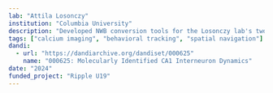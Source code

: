 ```yaml
---
lab: "Attila Losonczy"
institution: "Columbia University"
description: "Developed NWB conversion tools for the Losonczy lab's two-photon calcium imaging datasets. The conversion pipeline handles data from head-fixed mice running on voluntary treadmills, including raw ROI images, DfOverF traces, fluorescence traces, and behavioral measurements. The tools support molecular identification of interneuron subtypes and integrate position tracking with neural activity data."
tags: ["calcium imaging", "behavioral tracking", "spatial navigation"]
dandi:
  - url: "https://dandiarchive.org/dandiset/000625"
    name: "000625: Molecularly Identified CA1 Interneuron Dynamics"
date: "2024"
funded_project: "Ripple U19"
---
```

